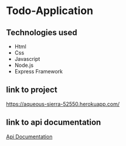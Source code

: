 # Todo-Application

## Technologies used

* Html
* Css
* Javascript
* Node.js 
* Express Framework

## link to project

https://aqueous-sierra-52550.herokuapp.com/

## link to api documentation

[Api Documentation](https://documenter.getpostman.com/view/9390943/SWEB1vQF?version=latest)

